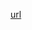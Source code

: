 [url](https://qiita.com/e869120/items/bd7cfd2dbd2706cb8657#5-%E3%81%93%E3%82%8C%E3%81%A0%E3%81%91%E8%A7%A3%E3%81%91%E3%81%B0%E7%90%86%E8%A7%A3%E3%81%8C%E6%B7%B1%E3%81%BE%E3%82%8B%E6%BC%94%E7%BF%92%E5%95%8F%E9%A1%8C-32-%E5%95%8F)